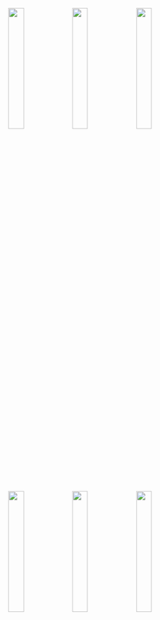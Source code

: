 <img width="25%" src="https://user-images.githubusercontent.com/31420144/99992757-5a447d80-2de9-11eb-97e6-7f4897f4f608.png"></img> 
<img width="25%" src="https://user-images.githubusercontent.com/31420144/99992766-5ca6d780-2de9-11eb-8532-356fa29c3de9.png"></img> 
<img width="25%" src="https://user-images.githubusercontent.com/31420144/99992778-60d2f500-2de9-11eb-9783-dfcbaa3b7db4.png"></img> 
<img width="25%" src="https://user-images.githubusercontent.com/31420144/99992773-5f093180-2de9-11eb-8308-74ae86840dfe.png"></img> 
<img width="25%" src="https://user-images.githubusercontent.com/31420144/99992785-63354f00-2de9-11eb-802d-3ffced714e6e.png"></img> 
<img width="25%" src="https://user-images.githubusercontent.com/31420144/99992792-64ff1280-2de9-11eb-9524-47222a0e9154.png"></img>
